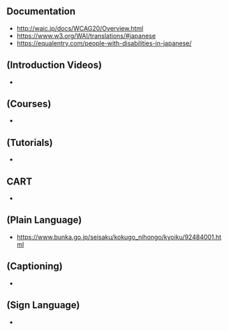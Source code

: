 ## Documentation
* http://waic.jp/docs/WCAG20/Overview.html
* https://www.w3.org/WAI/translations/#japanese
* https://equalentry.com/people-with-disabilities-in-japanese/

## (Introduction Videos)
* 

## (Courses)
*

## (Tutorials)
*

## CART
*

## (Plain Language)
* https://www.bunka.go.jp/seisaku/kokugo_nihongo/kyoiku/92484001.html

## (Captioning)
*

## (Sign Language)
*
